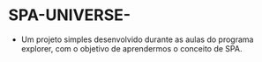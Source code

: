 # SPA-UNIVERSE-

- Um projeto simples desenvolvido durante as aulas do programa explorer, com o objetivo de aprendermos o conceito de SPA.
